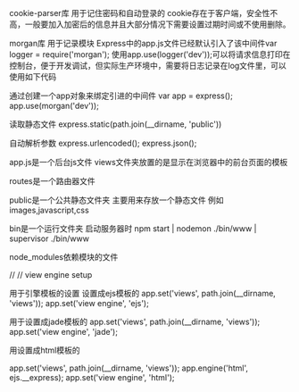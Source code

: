 cookie-parser库
	用于记住密码和自动登录的
	cookie存在于客户端，安全性不高，一般要加入加密后的信息并且大部分情况下需要设置过期时间或不使用删除。

morgan库
	用于记录模块
	Express中的app.js文件已经默认引入了该中间件var logger = require('morgan');
	使用app.use(logger('dev'));可以将请求信息打印在控制台，便于开发调试，但实际生产环境中，需要将日志记录在log文件里，可以使用如下代码

通过创建一个app对象来绑定引进的中间件
var app = express();
app.use(morgan('dev'));

读取静态文件
express.static(path.join(__dirname, 'public'))



自动解析参数
express.urlencoded();
express.json();

app.js是一个后台js文件
views文件夹放置的是显示在浏览器中的前台页面的模板

routes是一个路由器文件

public是一个公共静态文件夹 主要用来存放一个静态文件 例如 images,javascript,css

bin是一个运行文件夹
启动服务器时 npm start | nodemon ./bin/www  | supervisor ./bin/www


node_modules依赖模块的文件


// // view engine setup

用于引擎模板的设置
设置成ejs模板的
app.set('views', path.join(__dirname, 'views'));
app.set('view engine', 'ejs');


用于设置成jade模板的
app.set('views', path.join(__dirname, 'views'));
app.set('view engine', 'jade');


用设置成html模板的

app.set('views', path.join(__dirname, 'views'));
app.engine('html', ejs.__express);
app.set('view engine', 'html');

